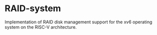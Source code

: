 # RAID-system
Implementation of RAID disk management support for the xv6 operating system on the RISC-V architecture. 
